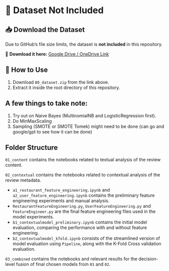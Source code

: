 ﻿# 🚀 Dataset Not Included

## 📥 Download the Dataset
Due to GitHub’s file size limits, the dataset is **not included** in this repository.

🔗 **Download it here:** [Google Drive / OneDrive Link](https://drive.google.com/file/d/1tAOXF57zB00HMooda06D2UNXjNqTxO12/view?usp=sharing)

## 📂 How to Use
1. Download `00_dataset.zip` from the link above.
2. Extract it inside the root directory of this repository.

## A few things to take note:
1. Try out on Naive Bayes (MultinomialNB and LogisticRegression first).
2. Do MinMaxScaling
3. Sampling (SMOTE or SMOTE Tomek) might need to be done (can go and google/gpt to see how it can be done)

## Folder Structure
`01_content` contains the notebooks related to textual analysis of the review content.

`02_contextual` contains the notebooks related to contextual analysis of the review metadata.
- `a1_restaurant_feature_engineering.ipynb` and `a2_user_feature_engineering.ipynb` contains the preliminary feature engineering experiments and manual analysis.
- `RestaurantFeatureEngineering.py`, `UserFeatureEngineering.py` and `FeatureEngineer.py` are the final feature engineering files used in the model experiments.
- `b1_contextualmodel_preliminary.ipynb` contains the initial model evaluation, comparing the performance with and without feature engineering.
- `b2_contextualmodel_kfold.ipynb` consists of the streamlined version of model evaluation using `Pipeline`, along with the K-Fold Cross validation evaluation.


`03_combined` contains the notebooks and relevant results for the decision-level fusion of final chosen models from `01` and `02`.